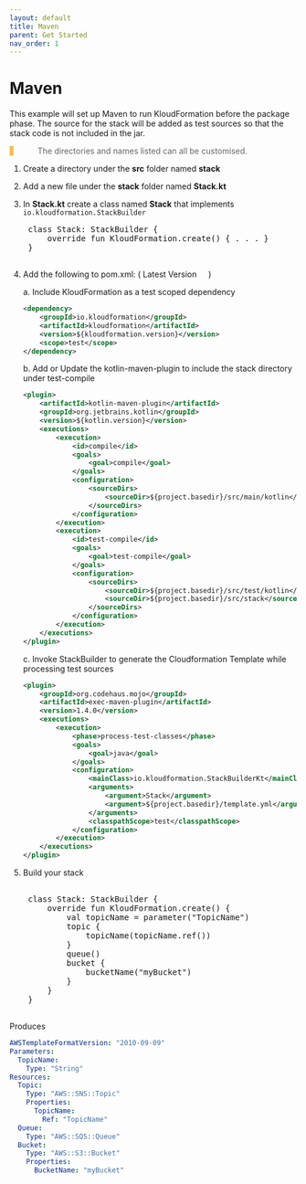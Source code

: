 ```yaml
---
layout: default
title: Maven
parent: Get Started
nav_order: 1
---
```

<script src="https://unpkg.com/kotlin-playground@1" data-selector=".kotlin"></script>
<style>
blockquote{
    color: #666;
    margin: 0;
    padding-left: 3em;
    border-left: 0.5em #f2c152 solid;
}
</style>
# Maven

This example will set up Maven to run KloudFormation before the package phase. The source for the stack will be added as test sources so that the stack code is not included in the jar.

> The directories and names listed can all be customised.

1. Create a directory under the **src** folder named **stack**
2. Add a new file under the **stack** folder named **Stack.kt**
3. In **Stack.kt** create a class named **Stack** that implements `io.kloudformation.StackBuilder`
        
    <pre class="kotlin" data-highlight-only>
    class Stack: StackBuilder {
        override fun KloudFormation.create() { . . . }
    }
    </pre>

4. Add the following to pom.xml:
         ( Latest Version <a href='https://bintray.com/hexlabsio/kloudformation/kloudformation'><img style="height: 0.9em" src='https://api.bintray.com/packages/hexlabsio/kloudformation/kloudformation/images/download.svg'></a> )
    
    a. Include KloudFormation as a test scoped dependency
    
    ```xml
    <dependency>
        <groupId>io.kloudformation</groupId>
        <artifactId>kloudformation</artifactId>
        <version>${kloudformation.version}</version>
        <scope>test</scope>
    </dependency>
    ```

    b. Add or Update the kotlin-maven-plugin to include the stack directory under test-compile
    
    ```xml
    <plugin>
        <artifactId>kotlin-maven-plugin</artifactId>
        <groupId>org.jetbrains.kotlin</groupId>
        <version>${kotlin.version}</version>
        <executions>
            <execution>
                <id>compile</id>
                <goals>
                    <goal>compile</goal>
                </goals>
                <configuration>
                    <sourceDirs>
                        <sourceDir>${project.basedir}/src/main/kotlin</sourceDir>
                    </sourceDirs>
                </configuration>
            </execution>
            <execution>
                <id>test-compile</id>
                <goals>
                    <goal>test-compile</goal>
                </goals>
                <configuration>
                    <sourceDirs>
                        <sourceDir>${project.basedir}/src/test/kotlin</sourceDir>
                        <sourceDir>${project.basedir}/src/stack</sourceDir>
                    </sourceDirs>
                </configuration>
            </execution>
        </executions>
    </plugin>
    ```
    
    c. Invoke StackBuilder to generate the Cloudformation Template while processing test sources

    ```xml
    <plugin>
        <groupId>org.codehaus.mojo</groupId>
        <artifactId>exec-maven-plugin</artifactId>
        <version>1.4.0</version>
        <executions>
            <execution>
                <phase>process-test-classes</phase>
                <goals>
                    <goal>java</goal>
                </goals>
                <configuration>
                    <mainClass>io.kloudformation.StackBuilderKt</mainClass>
                    <arguments>
                        <argument>Stack</argument>
                        <argument>${project.basedir}/template.yml</argument>
                    </arguments>
                    <classpathScope>test</classpathScope>
                </configuration>
            </execution>
        </executions>
    </plugin>
    ```
    
5. Build your stack

    <pre class="kotlin" data-highlight-only>
    
    class Stack: StackBuilder {
        override fun KloudFormation.create() {
            val topicName = parameter<String>("TopicName")
            topic {
                topicName(topicName.ref())
            }
            queue()
            bucket {
                bucketName("myBucket")
            }
        }
    }

Produces

```yaml
AWSTemplateFormatVersion: "2010-09-09"
Parameters:
  TopicName:
    Type: "String"
Resources:
  Topic:
    Type: "AWS::SNS::Topic"
    Properties:
      TopicName:
        Ref: "TopicName"
  Queue:
    Type: "AWS::SQS::Queue"
  Bucket:
    Type: "AWS::S3::Bucket"
    Properties:
      BucketName: "myBucket"
```